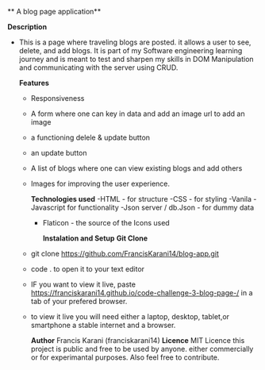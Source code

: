 ** A blog page application**


**Description**
- This is a page where traveling blogs are posted. it allows a user to see, delete, and add blogs. It is part of my Software engineering learning journey and is meant to test and sharpen my skills in DOM Manipulation and communicating with the server using CRUD.


  **Features**
  - Responsiveness
  - A form where one can key in data and add an image url to add an image
  - a  functioning delele & update button
  - an update button
  - A list of blogs where one can view existing blogs and add others
  - Images for improving the user experience.


    **Technologies used**
    -HTML - for structure
    -CSS - for styling
    -Vanila - Javascript for functionality
    -Json server / db.Json - for dummy data
    - Flaticon - the source of the Icons used
   
      
      **Instalation and Setup**
                  **Git Clone**
  -  git clone https://github.com/FrancisKarani14/blog-app.git
  -  code . to open it to your text editor
  -  IF you want to view it live, paste https://franciskarani14.github.io/code-challenge-3-blog-page-/ in a tab of your prefered browser.
  -  to view it live you will need either a laptop, desktop, tablet,or smartphone a stable internet and a browser.

      **Author**
     Francis Karani (franciskarani14)
     **Licence**
     MIT Licence
this project is public and free to be used by anyone. either commercially or for experimantal purposes. Also feel free to contribute.    

